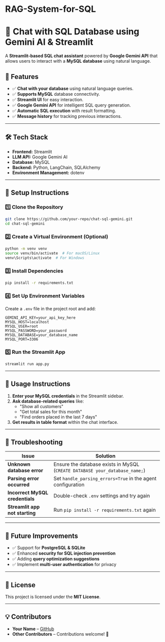 # RAG-System-for-SQL

# 🥜 Chat with SQL Database using Gemini AI & Streamlit

A **Streamlit-based SQL chat assistant** powered by **Google Gemini API** that allows users to interact with a **MySQL database** using natural language.

## 🚀 Features
- ✅ **Chat with your database** using natural language queries.
- ✅ **Supports MySQL** database connectivity.
- ✅ **Streamlit UI** for easy interaction.
- ✅ **Google Gemini API** for intelligent SQL query generation.
- ✅ **Automatic SQL execution** with result formatting.
- ✅ **Message history** for tracking previous interactions.

---

## 🛠️ Tech Stack
- **Frontend:** Streamlit  
- **LLM API:** Google Gemini AI  
- **Database:** MySQL  
- **Backend:** Python, LangChain, SQLAlchemy  
- **Environment Management:** dotenv  

---

## 📌 Setup Instructions

### 1️⃣ Clone the Repository
```sh
git clone https://github.com/your-repo/chat-sql-gemini.git
cd chat-sql-gemini
```

### 2️⃣ Create a Virtual Environment (Optional)
```sh
python -m venv venv
source venv/bin/activate  # For macOS/Linux
venv\Scripts\activate  # For Windows
```

### 3️⃣ Install Dependencies
```sh
pip install -r requirements.txt
```

### 4️⃣ Set Up Environment Variables
Create a `.env` file in the project root and add:
```
GEMINI_API_KEY=your_api_key_here
MYSQL_HOST=localhost
MYSQL_USER=root
MYSQL_PASSWORD=your_password
MYSQL_DATABASE=your_database_name
MYSQL_PORT=3306
```

### 5️⃣ Run the Streamlit App
```sh
streamlit run app.py
```

---

## 🎯 Usage Instructions
1. **Enter your MySQL credentials** in the Streamlit sidebar.
2. **Ask database-related queries** like:
   - "Show all customers"
   - "Get total sales for this month"
   - "Find orders placed in the last 7 days"
3. **Get results in table format** within the chat interface.

---

## 🔧 Troubleshooting
| Issue | Solution |
|--------|----------|
| **Unknown database error** | Ensure the database exists in MySQL (`CREATE DATABASE your_database_name;`) |
| **Parsing error occurred** | Set `handle_parsing_errors=True` in the agent configuration |
| **Incorrect MySQL credentials** | Double-check `.env` settings and try again |
| **Streamlit app not starting** | Run `pip install -r requirements.txt` again |

---

## 🔮 Future Improvements
- ✅ Support for **PostgreSQL & SQLite**
- ✅ Enhanced **security for SQL injection prevention**
- ✅ Adding **query optimization suggestions**
- ✅ Implement **multi-user authentication** for privacy

---

## 📜 License
This project is licensed under the **MIT License**.

---

## 💡 Contributors
- **Your Name** – [GitHub](https://github.com/your-profile)  
- **Other Contributors** – Contributions welcome! 🚀
